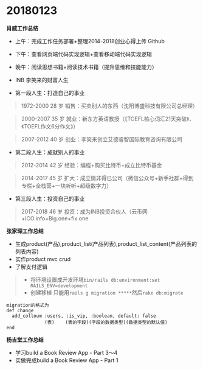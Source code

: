 # 20180123

**肖威工作总结**

- 上午：完成工作任务部署+整理2014-2018创业心得上传 Github
- 下午：查看网页端代码实现逻辑+查看移动端代码实现逻辑
- 晚午：阅读思想书籍+阅读技术书籍（提升思维和技能能力）

- INB 李笑来的财富人生

- 第一段人生：打造自己的事业

 >1972-2000 28 岁 销售：买卖别人的东西（沈阳博盛科技有限公司总经理）

 >2000-2007 35 岁 就业：新东方英语教授（《TOEFL核心词汇21天突破》、《TOEFL作文6分作文》）

 >2007-2012 40 岁 创业：李笑来创立艾德睿智国际教育咨询有限公司

- 第二段人生：成就别人的事业

 >2012-2014 42 岁 经验：编程+购买比特币+成立比特币基金

 >2014-2017 45 岁 扩大：成立情非得已公司（微信公众号+新手社群+得到专栏+全栈营+一块听听+超级数字力）

- 第三段人生：投资自己的事业

 >2017-2018 46 岁 投资：成为INB投资合伙人（云币网+ICO.info+Big.one+fix.one

 **张家琛工作总结**
 - 生成product(产品),product_list(产品列表),product_list_content(产品列表的列表内容)
 - 实作product mvc crud
 - 了解支付逻辑

 > - 将环境设置成开发环境`bin/rails db:environment:set RAILS_ENV=development`
 > - 创建移植 只能用`rails g migration *****`然后`rake db:migrate`
 ```
 migration的格式为
 def change
   add_colloum :users, :is_vip, :boolean, default: false
               (表)    (表的字段)(字段的数据类型)(数据类型的默认值)
 end
 ```

 **杨吉堂工作总结**
- 学习build a Book Review App - Part 3～4
- 实做完成build a Book Review App - Part 1

